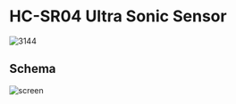 # HC-SR04 Ultra Sonic Sensor

![3144](https://raw.githubusercontent.com/infusion/Fritzing/master/HC-SR04/HC-SR04.jpg)

Schema
---

![screen](https://raw.githubusercontent.com/infusion/Fritzing/master/HC-SR04/screen.png)